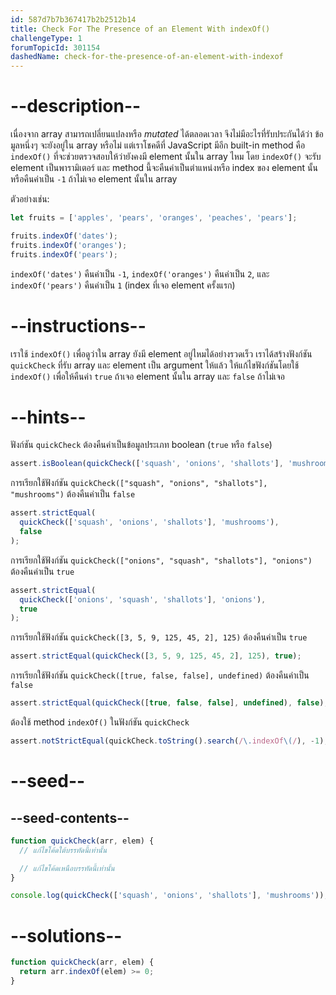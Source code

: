 ```yaml
---
id: 587d7b7b367417b2b2512b14
title: Check For The Presence of an Element With indexOf()
challengeType: 1
forumTopicId: 301154
dashedName: check-for-the-presence-of-an-element-with-indexof
---
```


# --description--

เนื่องจาก array สามารถเปลี่ยนแปลงหรือ *mutated* ได้ตลอดเวลา จึงไม่มีอะไรที่รับประกันได้ว่า ข้อมูลหนึ่งๆ จะยังอยู่ใน array หรือไม่ 
แต่เราโชคดีที่ JavaScript มีอีก built-in method คือ `indexOf()` ที่จะช่วยตรวจสอบให้ว่ายังคงมี element นั้นใน array ไหม โดย `indexOf()` จะรับ element เป็นพารามิเตอร์ และ method นี้จะคืนค่าเป็นตำแหน่งหรือ index ของ element นั้น หรือคืนค่าเป็น `-1` ถ้าไม่เจอ element นั้นใน array 

ตัวอย่างเช่น: 

```js
let fruits = ['apples', 'pears', 'oranges', 'peaches', 'pears'];

fruits.indexOf('dates');
fruits.indexOf('oranges');
fruits.indexOf('pears');
```

`indexOf('dates')` คืนค่าเป็น `-1`, `indexOf('oranges')` คืนค่าเป็น `2`, และ `indexOf('pears')` คืนค่าเป็น `1` (index ที่เจอ element ครั้งแรก)

# --instructions--

เราใช้ `indexOf()` เพื่อดูว่าใน array ยังมี element อยู่ไหมได้อย่างรวดเร็ว
เราได้สร้างฟังก์ชัน `quickCheck` ที่รับ array และ element เป็น argument ให้แล้ว
ให้แก้ไขฟังก์ชันโดยใช้ `indexOf()` เพื่อให้คืนค่า `true` ถ้าเจอ element นั้นใน array และ `false` ถ้าไม่เจอ

# --hints--

ฟังก์ชัน `quickCheck` ต้องคืนค่าเป็นข้อมูลประเภท boolean (`true` หรือ `false`)

```js
assert.isBoolean(quickCheck(['squash', 'onions', 'shallots'], 'mushrooms'));
```

การเรียกใช้ฟังก์ชัน `quickCheck(["squash", "onions", "shallots"], "mushrooms")` ต้องคืนค่าเป็น `false`

```js
assert.strictEqual(
  quickCheck(['squash', 'onions', 'shallots'], 'mushrooms'),
  false
);
```

การเรียกใช้ฟังก์ชัน `quickCheck(["onions", "squash", "shallots"], "onions")` ต้องคืนค่าเป็น `true`

```js
assert.strictEqual(
  quickCheck(['onions', 'squash', 'shallots'], 'onions'),
  true
);
```

การเรียกใช้ฟังก์ชัน `quickCheck([3, 5, 9, 125, 45, 2], 125)` ต้องคืนค่าเป็น `true`

```js
assert.strictEqual(quickCheck([3, 5, 9, 125, 45, 2], 125), true);
```

การเรียกใช้ฟังก์ชัน `quickCheck([true, false, false], undefined)` ต้องคืนค่าเป็น `false`

```js
assert.strictEqual(quickCheck([true, false, false], undefined), false);
```

ต้องใช้ method `indexOf()` ในฟังก์ชัน `quickCheck`

```js
assert.notStrictEqual(quickCheck.toString().search(/\.indexOf\(/), -1);
```

# --seed--

## --seed-contents--

```js
function quickCheck(arr, elem) {
  // แก้ไขโค้ดใต้บรรทัดนี้เท่านั้น

  // แก้ไขโค้ดเหนือบรรทัดนี้เท่านั้น
}

console.log(quickCheck(['squash', 'onions', 'shallots'], 'mushrooms'));
```

# --solutions--

```js
function quickCheck(arr, elem) {
  return arr.indexOf(elem) >= 0; 
}
```
